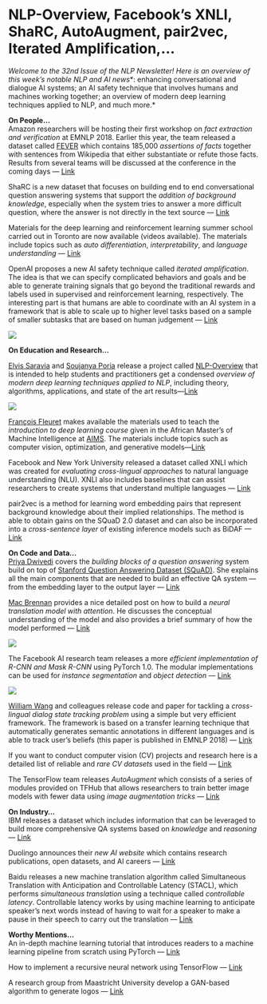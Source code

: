 # NLP-Overview, Facebook’s XNLI, ShaRC, AutoAugment, pair2vec, Iterated Amplification,…
*Welcome to the* *32nd* *Issue of the NLP Newsletter! Here is* *an overview of* *this week’s notable NLP* *and AI* *news**: enhancing conversational and dialogue AI systems; an AI safety technique that involves humans and machines working together; an overview of modern deep learning techniques applied to NLP, and much more.*

**On People…**  
Amazon researchers will be hosting their first workshop on *fact extraction and verification* at EMNLP 2018. Earlier this year, the team released a dataset called [FEVER](https://developer.amazon.com/blogs/alexa/post/d1b3f12f-165d-41d4-a61b-cf36d17a8926/public-release-of-fever-dataset-quickly-begins-to-pay-dividends) which contains 185,000 *assertions of facts* together with sentences from Wikipedia that either substantiate or refute those facts. Results from several teams will be discussed at the conference in the coming days — [Link](https://developer.amazon.com/blogs/alexa/post/eaed4d64-c7af-4587-8241-7a006db9b19b/amazon-helps-launch-workshop-on-automatic-fact-verification)

ShaRC is a new dataset that focuses on building end to end conversational question answering systems that support the *addition of background knowledge*, especially when the system tries to answer a more difficult question, where the answer is not directly in the text source — [Link](https://sharc-data.github.io/index.html)

Materials for the deep learning and reinforcement learning summer school carried out in Toronto are now available (videos available). The materials include topics such as *auto differentiation*, *interpretability*, and *language understanding* — [Link](http://videolectures.net/DLRLsummerschool2018_toronto/)

OpenAI proposes a new AI safety technique called *iterated amplification*. The idea is that we can specify complicated behaviors and goals and be able to generate training signals that go beyond the traditional rewards and labels used in supervised and reinforcement learning, respectively. The interesting part is that humans are able to coordinate with an AI system in a framework that is able to scale up to higher level tasks based on a sample of smaller subtasks that are based on human judgement — [Link](https://blog.openai.com/amplifying-ai-training/)

![](https://d2mxuefqeaa7sj.cloudfront.net/s_4720B845A2153427E6AE920A53067C7E6FBF384E9F4A1783A46231D8187EB81E_1540800303471_image.png)


**On Education and Research…**  

[Elvis Saravia](https://twitter.com/omarsar0) and  [Soujanya Poria](https://github.com/soujanyaporia) release a project called [NLP-Overview](https://nlpoverview.com/) that is intended to help students and practitioners get a condensed *overview of modern deep learning techniques applied to NLP*, including theory, algorithms, applications, and state of the art results—[Link](https://github.com/omarsar/nlp_overview)

![](https://d2mxuefqeaa7sj.cloudfront.net/s_4720B845A2153427E6AE920A53067C7E6FBF384E9F4A1783A46231D8187EB81E_1540796625537_Untitled.png)


[François Fleuret](https://twitter.com/francoisfleuret) makes available the materials used to teach the *introduction to deep learning course* given in the African Master’s of Machine Intelligence at [AIMS](https://twitter.com/AIMS_Next). The materials include topics such as computer vision, optimization, and generative models—[Link](https://fleuret.org/ammi-2018/)

Facebook and New York University released a dataset called XNLI which was created for *evaluating cross-lingual approaches* to natural language understanding (NLU). XNLI also includes baselines that can assist researchers to create systems that understand multiple languages — [Link](https://code.fb.com/ai-research/xlni/)

pair2vec is a method for learning word embedding pairs that represent background knowledge about their implied relationships. The method is able to obtain gains on the SQuaD 2.0 dataset and can also be incorporated into a *cross-sentence layer* of existing inference models such as BiDAF — [Link](https://arxiv.org/abs/1810.08854)

**On Code and Data…**  
[Priya Dwivedi](https://towardsdatascience.com/@priya.dwivedi) covers the *building blocks of a question answering* system build on top of [Stanford Question Answering Dataset (SQuAD)](https://rajpurkar.github.io/SQuAD-explorer/). She explains all the main components that are needed to build an effective QA system — from the embedding layer to the output layer — [Link](https://towardsdatascience.com/nlp-building-a-question-answering-model-ed0529a68c54)

[Mac Brennan](https://medium.com/@mac.brennan.90) provides a nice detailed post on how to build a *neural translation model with attention*. He discusses the conceptual understanding of the model and also provides a brief summary of how the model performed — [Link](https://medium.com/datadriveninvestor/neural-translation-model-95277838d17d)

![](https://cdn-images-1.medium.com/max/800/1*Fs_ffi0a_5rw_5WiDvfOZg.png)


The Facebook AI research team releases a more *efficient implementation of R-CNN and Mask R-CNN* using PyTorch 1.0. The modular implementations can be used for *instance segmentation* and *object detection* — [Link](https://github.com/facebookresearch/maskrcnn-benchmark)

![](https://github.com/facebookresearch/maskrcnn-benchmark/raw/master/demo/demo_e2e_mask_rcnn_X_101_32x8d_FPN_1x.png)


[William Wang](https://mobile.twitter.com/WilliamWangNLP) and colleagues release code and paper for tackling a *cross-lingual dialog state tracking problem* using a simple but very efficient framework. The framework is based on a transfer learning technique that automatically generates semantic annotations in different languages and is able to track user’s beliefs (this paper is published in EMNLP 2018) — [Link](https://github.com/wenhuchen/Cross-Lingual-NBT)

If you want to conduct computer vision (CV) projects and research here is a detailed list of reliable and *rare CV datasets* used in the field — [Link](https://hackernoon.com/rare-datasets-for-computer-vision-every-machine-learning-expert-must-work-with-2ddaf52ad862)

The TensorFlow team releases *AutoAugment* which consists of a series of modules provided on TFHub that allows researchers to train better image models with fewer data using *image augmentation tricks* — [Link](https://tfhub.dev/s?keywords=image_augmentation)

**On Industry…**  
IBM releases a dataset which includes information that can be leveraged to build more comprehensive QA systems based on *knowledge* and *reasoning* — [Link](https://github.com/IBM/sciqa-arcade198-dataset)

Duolingo announces their *new AI website* which contains research publications, open datasets, and AI careers — [Link](https://ai.duolingo.com/)

Baidu releases a new machine translation algorithm called Simultaneous Translation with Anticipation and Controllable Latency (STACL), which performs *simultaneous translation* using a technique called *controllable latency*. Controllable latency works by using machine learning to anticipate speaker’s next words instead of having to wait for a speaker to make a pause in their speech to carry out the translation — [Link](https://siliconangle.com/2018/10/23/baidu-created-worlds-first-simultaneous-translation-system/)

**Worthy Mentions…**  
An in-depth machine learning tutorial that introduces readers to a machine learning pipeline from scratch using PyTorch — [Link](https://github.com/Spandan-Madan/DeepLearningProject)

How to implement a recursive neural network using TensorFlow — [Link](https://www.datasciencecentral.com/profiles/blogs/recursive-not-recurrent-neural-nets-in-tensorflow)

A research group from Maastricht University develop a GAN-based algorithm to generate logos — [Link](https://arxiv.org/pdf/1810.10395.pdf)

